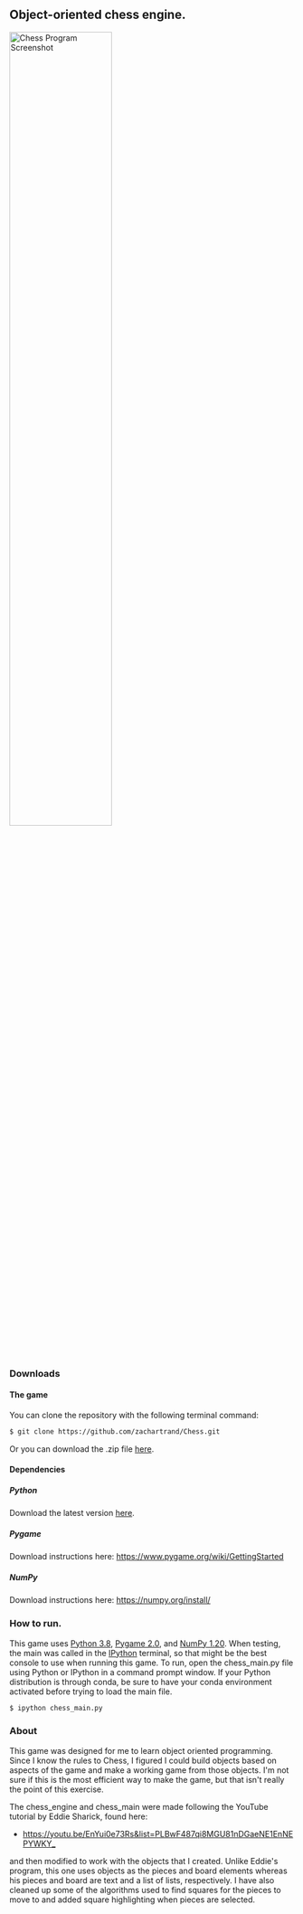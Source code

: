 ## Object-oriented chess engine.

<img src='images/screenshot.png' width='60%' alt='Chess Program Screenshot'>

### Downloads

#### The game

You can clone the repository with the following terminal command:

```bash
$ git clone https://github.com/zachartrand/Chess.git
```

Or you can download the .zip file [here](archive/refs/heads/main.zip).

#### Dependencies

##### Python

Download the latest version [here](https://www.python.org/downloads/).

##### Pygame

Download instructions here:  <https://www.pygame.org/wiki/GettingStarted>

##### NumPy

Download instructions here: <https://numpy.org/install/>

### How to run.

This game uses [Python 3.8](https://www.python.org/downloads/release/python-3811/),
[Pygame 2.0](https://www.pygame.org/wiki/GettingStarted), and [NumPy 1.20](https://numpy.org/install/).
When testing, the main was called in the [IPython](https://ipython.org/) terminal,
so that might be the best console to use when running this game.
To run, open the chess_main.py file using Python or IPython in a command
prompt window. If your Python distribution is through conda, be sure to
have your conda environment activated before trying to load the main file.

```bash
$ ipython chess_main.py
```

### About
This game was designed for me to learn object oriented programming.  Since I 
know the rules to Chess, I figured I could build objects based on aspects of 
the game and make a working game from those objects.  I'm not sure if this is 
the most efficient way to make the game, but that isn't really the point of 
this exercise.

The chess_engine and chess_main were made following the YouTube tutorial by Eddie 
Sharick, found here:  
    
* <https://youtu.be/EnYui0e73Rs&list=PLBwF487qi8MGU81nDGaeNE1EnNEPYWKY_>
    
and then modified to work with the objects that I created.  Unlike Eddie's program, 
this one uses objects as the pieces and board elements whereas his pieces and board 
are text and a list of lists, respectively. I have also cleaned up some of the 
algorithms used to find squares for the pieces to move to and added square highlighting
when pieces are selected.

